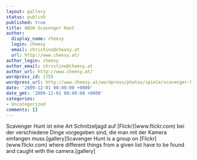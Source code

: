 ```yaml
---
layout: gallery
status: publish
published: true
title: ANSH Scavenger Hunt
author:
  display_name: cheesy
  login: cheesy
  email: christine@cheesy.at
  url: http://www.cheesy.at/
author_login: cheesy
author_email: christine@cheesy.at
author_url: http://www.cheesy.at/
wordpress_id: 1755
wordpress_url: http://www.cheesy.at/wordpress/photos/spiele/scavenger-hunt/
date: '2009-12-01 00:00:00 +0000'
date_gmt: '2009-12-01 00:00:00 +0000'
categories:
- Uncategorized
comments: []
---
```

<!--:de-->Scavenger Hunt ist eine Art Schnitzeljagd auf [Flickr](www.flickr.com) bei der verschiedene Dinge vorgegeben sind, die man mit der Kamera einfangen muss.[gallery]<!--:--><!--:en-->Scavenger Hunt is a group on [Flickr](www.flickr.com) where different things from a given list have to be found and caught with the camera.[gallery]<!--:-->
